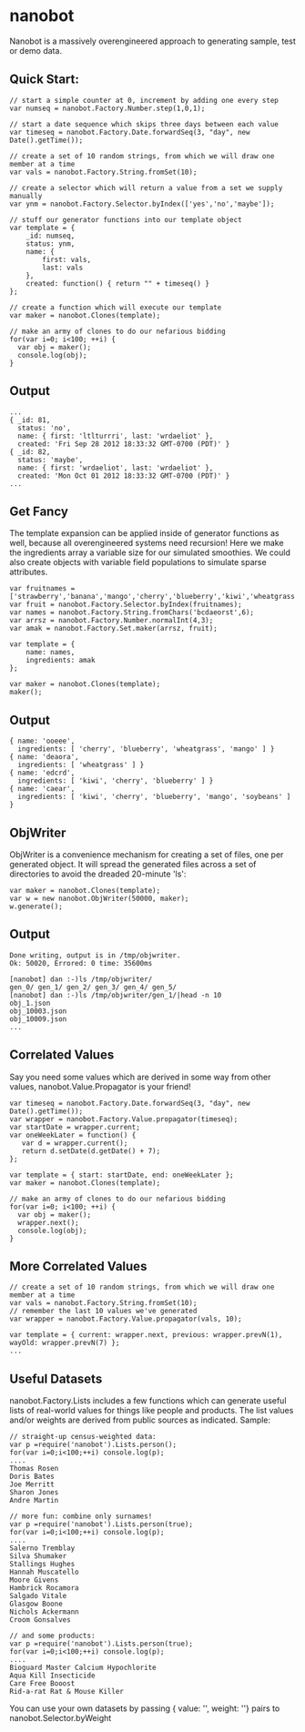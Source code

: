 nanobot
=======

Nanobot is a massively overengineered approach to generating sample, test or demo data.

Quick Start:
--------------

    // start a simple counter at 0, increment by adding one every step
    var numseq = nanobot.Factory.Number.step(1,0,1);

    // start a date sequence which skips three days between each value
    var timeseq = nanobot.Factory.Date.forwardSeq(3, "day", new Date().getTime());

    // create a set of 10 random strings, from which we will draw one member at a time
    var vals = nanobot.Factory.String.fromSet(10);

    // create a selector which will return a value from a set we supply manually
    var ynm = nanobot.Factory.Selector.byIndex(['yes','no','maybe']);

    // stuff our generator functions into our template object 
    var template = {
        _id: numseq,
        status: ynm,
        name: { 
            first: vals, 
            last: vals 
        },
        created: function() { return "" + timeseq() }
    };

    // create a function which will execute our template
    var maker = nanobot.Clones(template);

    // make an army of clones to do our nefarious bidding
    for(var i=0; i<100; ++i) {
      var obj = maker();
      console.log(obj);
    }

Output
------

    ...
    { _id: 81,
      status: 'no',
      name: { first: 'ltlturrri', last: 'wrdaeliot' },
      created: 'Fri Sep 28 2012 18:33:32 GMT-0700 (PDT)' }
    { _id: 82,
      status: 'maybe',
      name: { first: 'wrdaeliot', last: 'wrdaeliot' },
      created: 'Mon Oct 01 2012 18:33:32 GMT-0700 (PDT)' }
    ...


Get Fancy
----------

The template expansion can be applied inside of generator functions as
well, because all overengineered systems need recursion! Here we make
the ingredients array a variable size for our simulated smoothies. We
could also create objects with variable field populations to
simulate sparse attributes.

    var fruitnames = ['strawberry','banana','mango','cherry','blueberry','kiwi','wheatgrass','soybeans'];
    var fruit = nanobot.Factory.Selector.byIndex(fruitnames);
    var names = nanobot.Factory.String.fromChars('bcdaeorst',6);
    var arrsz = nanobot.Factory.Number.normalInt(4,3);
    var amak = nanobot.Factory.Set.maker(arrsz, fruit);

    var template = {
        name: names,
        ingredients: amak
    };

    var maker = nanobot.Clones(template);
    maker();

Output
-------

    { name: 'ooeee',
      ingredients: [ 'cherry', 'blueberry', 'wheatgrass', 'mango' ] }
    { name: 'deaora', 
      ingredients: [ 'wheatgrass' ] }
    { name: 'edcrd',
      ingredients: [ 'kiwi', 'cherry', 'blueberry' ] }
    { name: 'caear',
      ingredients: [ 'kiwi', 'cherry', 'blueberry', 'mango', 'soybeans' ] }

ObjWriter
----------

ObjWriter is a convenience mechanism for creating a set of files, one
per generated object. It will spread the generated files across a set
of directories to avoid the dreaded 20-minute 'ls':

    var maker = nanobot.Clones(template);
    var w = new nanobot.ObjWriter(50000, maker);
    w.generate();

Output
---------

    Done writing, output is in /tmp/objwriter.
    Ok: 50020, Errored: 0 time: 35600ms

    [nanobot] dan :-)ls /tmp/objwriter/
    gen_0/ gen_1/ gen_2/ gen_3/ gen_4/ gen_5/
    [nanobot] dan :-)ls /tmp/objwriter/gen_1/|head -n 10
    obj_1.json
    obj_10003.json
    obj_10009.json
    ...

Correlated Values
--------------------

Say you need some values which are derived in some way from other values, nanobot.Value.Propagator is your friend!

    var timeseq = nanobot.Factory.Date.forwardSeq(3, "day", new Date().getTime());
    var wrapper = nanobot.Factory.Value.propagator(timeseq);
    var startDate = wrapper.current;
    var oneWeekLater = function() { 
       var d = wrapper.current();
       return d.setDate(d.getDate() + 7);
    };

    var template = { start: startDate, end: oneWeekLater };
    var maker = nanobot.Clones(template);

    // make an army of clones to do our nefarious bidding
    for(var i=0; i<100; ++i) {
      var obj = maker();
      wrapper.next();
      console.log(obj);
    }

    
More Correlated Values
------------------------

    // create a set of 10 random strings, from which we will draw one member at a time
    var vals = nanobot.Factory.String.fromSet(10);
    // remember the last 10 values we've generated
    var wrapper = nanobot.Factory.Value.propagator(vals, 10);
    
    var template = { current: wrapper.next, previous: wrapper.prevN(1), wayOld: wrapper.prevN(7) };
    ...

Useful Datasets
-----------------

nanobot.Factory.Lists includes a few functions which can generate
useful lists of real-world values for things like people and
products. The list values and/or weights are derived from public
sources as indicated. Sample:

    // straight-up census-weighted data:
    var p =require('nanobot').Lists.person();
    for(var i=0;i<100;++i) console.log(p);
    ....
    Thomas Rosen
    Doris Bates
    Joe Merritt
    Sharon Jones
    Andre Martin

    // more fun: combine only surnames!
    var p =require('nanobot').Lists.person(true);
    for(var i=0;i<100;++i) console.log(p);
    ....
    Salerno Tremblay
    Silva Shumaker
    Stallings Hughes
    Hannah Muscatello
    Moore Givens
    Hambrick Rocamora
    Salgado Vitale
    Glasgow Boone
    Nichols Ackermann
    Croom Gonsalves

    // and some products:
    var p =require('nanobot').Lists.person(true);
    for(var i=0;i<100;++i) console.log(p);
    ....
    Bioguard Master Calcium Hypochlorite
    Aqua Kill Insecticide
    Care Free Booost
    Rid-a-rat Rat & Mouse Killer

You can use your own datasets by passing { value: '', weight: ''} pairs to nanobot.Selector.byWeight
